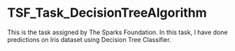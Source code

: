 # TSF_Task_DecisionTreeAlgorithm
This is the task assigned by The Sparks Foundation. In this task, I have done predictions on Iris dataset using Decision Tree Classifier.
